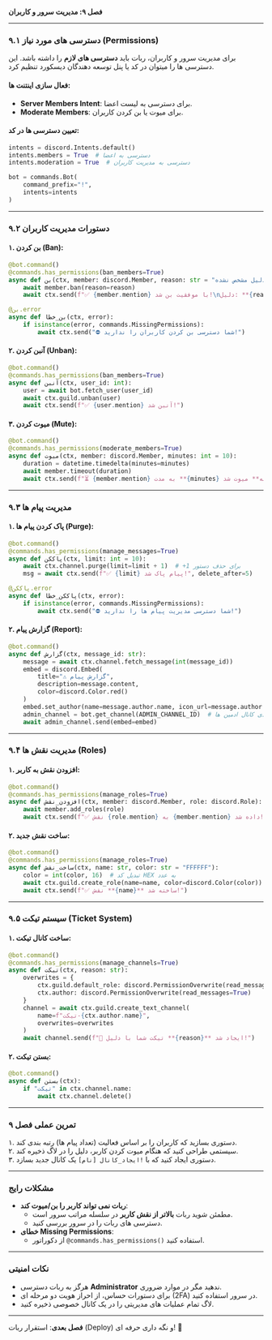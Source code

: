 **فصل ۹: مدیریت سرور و کاربران**  

---

### **۹.۱ دسترسی های مورد نیاز (Permissions)**  
برای مدیریت سرور و کاربران، ربات باید **دسترسی های لازم** را داشته باشد. این دسترسی ها را میتوان در کد یا پنل توسعه دهندگان دیسکورد تنظیم کرد.  

#### **فعال سازی اینتنت ها**:  
- **Server Members Intent**: برای دسترسی به لیست اعضا.  
- **Moderate Members**: برای میوت یا بن کردن کاربران.  

#### **تعیین دسترسی ها در کد**:  

```python
intents = discord.Intents.default()
intents.members = True  # دسترسی به اعضا
intents.moderation = True  # دسترسی به مدیریت کاربران

bot = commands.Bot(
    command_prefix="!",
    intents=intents
)
```

---

### **۹.۲ دستورات مدیریت کاربران**  
#### **۱. بن کردن (Ban)**:  

```python
@bot.command()
@commands.has_permissions(ban_members=True)
async def بن(ctx, member: discord.Member, reason: str = "دلیل مشخص نشده"):
    await member.ban(reason=reason)
    await ctx.send(f"✅ {member.mention} با موفقیت بن شد!\nدلیل: **{reason}**")

@بن.error
async def بن_خطا(ctx, error):
    if isinstance(error, commands.MissingPermissions):
        await ctx.send("⛔ شما دسترسی بن کردن کاربران را ندارید!")
```

#### **۲. آنبن کردن (Unban)**:  

```python
@bot.command()
@commands.has_permissions(ban_members=True)
async def آنبن(ctx, user_id: int):
    user = await bot.fetch_user(user_id)
    await ctx.guild.unban(user)
    await ctx.send(f"✅ {user.mention} آنبن شد!")
```

#### **۳. میوت کردن (Mute)**:  

```python
@bot.command()
@commands.has_permissions(moderate_members=True)
async def میوت(ctx, member: discord.Member, minutes: int = 10):
    duration = datetime.timedelta(minutes=minutes)
    await member.timeout(duration)
    await ctx.send(f"⏳ {member.mention} به مدت **{minutes} دقیقه** میوت شد!")
```

---

### **۹.۳ مدیریت پیام ها**  
#### **۱. پاک کردن پیام ها (Purge)**:  

```python
@bot.command()
@commands.has_permissions(manage_messages=True)
async def پاککن(ctx, limit: int = 10):
    await ctx.channel.purge(limit=limit + 1)  # +1 برای حذف دستور
    msg = await ctx.send(f"✅ {limit} پیام پاک شد!", delete_after=5)

@پاککن.error
async def پاککن_خطا(ctx, error):
    if isinstance(error, commands.MissingPermissions):
        await ctx.send("⛔ شما دسترسی مدیریت پیام ها را ندارید!")
```

#### **۲. گزارش پیام (Report)**:  

```python
@bot.command()
async def گزارش(ctx, message_id: str):
    message = await ctx.channel.fetch_message(int(message_id))
    embed = discord.Embed(
        title="⚠️ گزارش پیام",
        description=message.content,
        color=discord.Color.red()
    )
    embed.set_author(name=message.author.name, icon_url=message.author.avatar.url)
    admin_channel = bot.get_channel(ADMIN_CHANNEL_ID)  # جایگزین با آیدی کانال ادمین ها
    await admin_channel.send(embed=embed)
```

---

### **۹.۴ مدیریت نقش ها (Roles)**  
#### **۱. افزودن نقش به کاربر**:  

```python
@bot.command()
@commands.has_permissions(manage_roles=True)
async def افزودن_نقش(ctx, member: discord.Member, role: discord.Role):
    await member.add_roles(role)
    await ctx.send(f"✅ نقش {role.mention} به {member.mention} داده شد!")
```

#### **۲. ساخت نقش جدید**:  
```python
@bot.command()
@commands.has_permissions(manage_roles=True)
async def ساخت_نقش(ctx, name: str, color: str = "FFFFFF"):
    color = int(color, 16)  # تبدیل کد HEX به عدد
    await ctx.guild.create_role(name=name, color=discord.Color(color))
    await ctx.send(f"✅ نقش **{name}** ساخته شد!")
```

---

### **۹.۵ سیستم تیکت (Ticket System)**  
#### **۱. ساخت کانال تیکت**:  

```python
@bot.command()
@commands.has_permissions(manage_channels=True)
async def تیکت(ctx, reason: str):
    overwrites = {
        ctx.guild.default_role: discord.PermissionOverwrite(read_messages=False),
        ctx.author: discord.PermissionOverwrite(read_messages=True)
    }
    channel = await ctx.guild.create_text_channel(
        name=f"تیکت-{ctx.author.name}",
        overwrites=overwrites
    )
    await channel.send(f"📩 تیکت شما با دلیل **{reason}** ایجاد شد!")
```

#### **۲. بستن تیکت**:  

```python
@bot.command()
async def بستن(ctx):
    if "تیکت" in ctx.channel.name:
        await ctx.channel.delete()
```

---

### **تمرین عملی فصل ۹**  
۱. دستوری بسازید که کاربران را بر اساس فعالیت (تعداد پیام ها) رتبه بندی کند.  
۲. سیستمی طراحی کنید که هنگام میوت کردن کاربر، دلیل را در لاگ ذخیره کند.  
۳. دستوری ایجاد کنید که با `!ایجاد_کانال [نام]` یک کانال جدید بسازد.  

---

### **مشکلات رایج**  
- **ربات نمی تواند کاربر را بن/میوت کند**:  
  - مطمئن شوید ربات **بالاتر از نقش کاربر** در سلسله مراتب سرور است.  
  - دسترسی های ربات را در سرور بررسی کنید.  
- **خطای Missing Permissions**:  
  - از دکوراتور `@commands.has_permissions()` استفاده کنید.  

---

### **نکات امنیتی**  
- هرگز به ربات دسترسی **Administrator** ندهید مگر در موارد ضروری.  
- برای دستورات حساس، از احراز هویت دو مرحله ای (2FA) در سرور استفاده کنید.  
- لاگ تمام عملیات های مدیریتی را در یک کانال خصوصی ذخیره کنید.  

---

**فصل بعدی**: استقرار ربات (Deploy) و نگه داری حرفه ای! 🚀